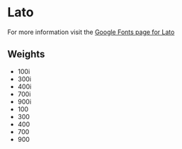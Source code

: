 # Lato

For more information visit the [Google Fonts page for Lato](https://fonts.google.com/specimen/Lato)

## Weights

- 100i
- 300i
- 400i
- 700i
- 900i
- 100
- 300
- 400
- 700
- 900
